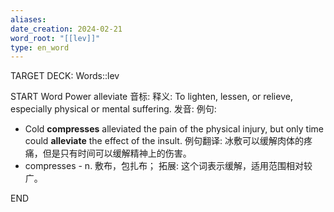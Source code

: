 ```yaml
---
aliases: 
date_creation: 2024-02-21
word_root: "[[lev]]"
type: en_word
---
```

TARGET DECK: Words::lev

START
Word Power
alleviate
音标: 
释义:
To lighten, lessen, or relieve, especially physical or mental suffering.
发音:
例句:
- Cold **compresses** alleviated the pain of the physical injury, but only time could **alleviate** the effect of the insult.
例句翻译:
冰敷可以缓解肉体的疼痛，但是只有时间可以缓解精神上的伤害。
- compresses - n. 敷布，包扎布；
拓展:
这个词表示缓解，适用范围相对较广。
<!--ID: 1708518820900-->
END